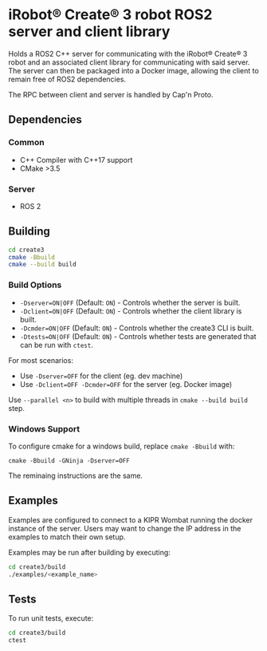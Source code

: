 # iRobot® Create® 3 robot ROS2 server and client library

Holds a ROS2 C++ server for communicating with the iRobot® Create® 3 robot and an associated client library for communicating
with said server. The server can then be packaged into a Docker image, allowing the client to remain free of ROS2 dependencies.

The RPC between client and server is handled by Cap'n Proto.

## Dependencies

### Common
  - C++ Compiler with C++17 support
  - CMake >3.5

### Server
  - ROS 2 

## Building

```bash
cd create3
cmake -Bbuild
cmake --build build
```

### Build Options

  - `-Dserver=ON|OFF` (Default: `ON`) - Controls whether the server is built.
  - `-Dclient=ON|OFF` (Default: `ON`) - Controls whether the client library is built.
  - `-Dcmder=ON|OFF` (Default: `ON`) - Controls whether the create3 CLI is built.
  - `-Dtests=ON|OFF` (Default: `ON`) - Controls whether tests are generated that can be run with `ctest`.

For most scenarios:
  - Use `-Dserver=OFF` for the client (eg. dev machine)
  - Use `-Dclient=OFF -Dcmder=OFF` for the server (eg. Docker image)

Use `--parallel <n>` to build with multiple threads in `cmake --build build` step.

### Windows Support

To configure cmake for a windows build, replace `cmake -Bbuild` with:

```
cmake -Bbuild -GNinja -Dserver=OFF
```

The reminaing instructions are the same.


## Examples

Examples are configured to connect to a KIPR Wombat running the docker instance of the server. Users may want to change the IP address in the examples to match their own setup. 

Examples may be run after building by executing:

```bash
cd create3/build
./examples/<example_name>
```

## Tests

To run unit tests, execute:

```bash
cd create3/build
ctest
```
